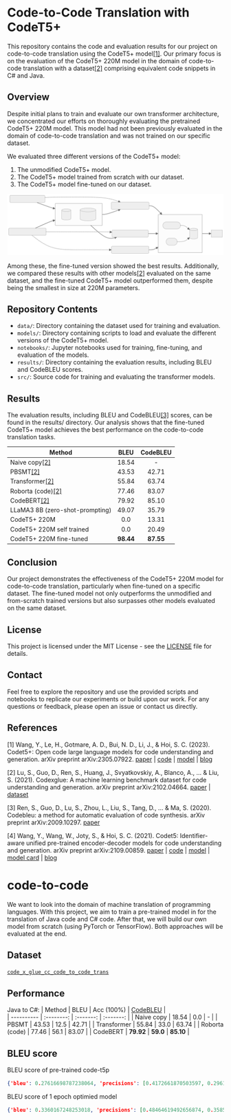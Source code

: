# Code-to-Code Translation with CodeT5+

This repository contains the code and evaluation results for our project on code-to-code translation using the CodeT5+ model[[1]](#1). Our primary focus is on the evaluation of the CodeT5+ 220M model in the domain of code-to-code translation with a dataset[[2]](#2) comprising equivalent code snippets in C# and Java.

## Overview

Despite initial plans to train and evaluate our own transformer architecture, we concentrated our efforts on thoroughly evaluating the pretrained CodeT5+ 220M model. This model had not been previously evaluated in the domain of code-to-code translation and was not trained on our specific dataset.

We evaluated three different versions of the CodeT5+ model:
1. The unmodified CodeT5+ model.
2. The CodeT5+ model trained from scratch with our dataset.
3. The CodeT5+ model fine-tuned on our dataset.

![Approach](./approach.svg)

Among these, the fine-tuned version showed the best results. Additionally, we compared these results with other models[[2]](#2) evaluated on the same dataset, and the fine-tuned CodeT5+ model outperformed them, despite being the smallest in size at 220M parameters.

## Repository Contents

- `data/`: Directory containing the dataset used for training and evaluation.
- `models/`: Directory containing scripts to load and evaluate the different versions of the CodeT5+ model.
- `notebooks/`: Jupyter notebooks used for training, fine-tuning, and evaluation of the models.
- `results/`: Directory containing the evaluation results, including BLEU and CodeBLEU scores.
- `src/`: Source code for training and evaluating the transformer models.

## Results

The evaluation results, including BLEU and CodeBLEU[[3]](#3) scores, can be found in the results/ directory. Our analysis shows that the fine-tuned CodeT5+ model achieves the best performance on the code-to-code translation tasks.

|     Method     |    BLEU    |  CodeBLEU |
|    ----------  | :--------:  | :-------: |
| Naive copy[[2]](#2)     |   18.54     |      -    |
| PBSMT[[2]](#2)      	 |   43.53    |   42.71   |
| Transformer[[2]](#2)    |   55.84    |   63.74   |
| Roborta (code)[[2]](#2) |   77.46    |   83.07   |
| CodeBERT[[2]](#2)   	 | 79.92 | 85.10 |
| LLaMA3 8B (zero-shot-prompting) | 49.07 | 35.79 |
|CodeT5+ 220M | 0.0 | 13.31 |
|CodeT5+ 220M self trained | 0.0 | 20.49 |
|CodeT5+ 220M fine-tuned| **98.44** | **87.55** |


## Conclusion

Our project demonstrates the effectiveness of the CodeT5+ 220M model for code-to-code translation, particularly when fine-tuned on a specific dataset. The fine-tuned model not only outperforms the unmodified and from-scratch trained versions but also surpasses other models evaluated on the same dataset.

## License

This project is licensed under the MIT License - see the [LICENSE](LICENSE) file for details.

## Contact

Feel free to explore the repository and use the provided scripts and notebooks to replicate our experiments or build upon our work. For any questions or feedback, please open an issue or contact us directly.

## References
<a id="1">[1]</a> 
Wang, Y., Le, H., Gotmare, A. D., Bui, N. D., Li, J., & Hoi, S. C. (2023). Codet5+: Open code large language models for code understanding and generation. arXiv preprint arXiv:2305.07922. [paper](https://arxiv.org/pdf/2305.07922.pdf) | [code](https://github.com/salesforce/CodeT5/tree/main/CodeT5+) | [model](https://huggingface.co/models?sort=downloads&search=codet5p) | [blog](https://blog.salesforceairesearch.com/codet5-open-code-large-language-models/)

<a id="2">[2]</a> 
Lu, S., Guo, D., Ren, S., Huang, J., Svyatkovskiy, A., Blanco, A., ... & Liu, S. (2021). Codexglue: A machine learning benchmark dataset for code understanding and generation. arXiv preprint arXiv:2102.04664. [paper](https://doi.org/10.48550/arXiv.2102.04664) | [dataset](https://huggingface.co/datasets/google/code_x_glue_cc_code_to_code_trans)

<a id="3">[3]</a>
Ren, S., Guo, D., Lu, S., Zhou, L., Liu, S., Tang, D., ... & Ma, S. (2020). Codebleu: a method for automatic evaluation of code synthesis. arXiv preprint arXiv:2009.10297. [paper](https://doi.org/10.48550/arXiv.2009.10297)

<a id="4">[4]</a> 
Wang, Y., Wang, W., Joty, S., & Hoi, S. C. (2021). Codet5: Identifier-aware unified pre-trained encoder-decoder models for code understanding and generation. arXiv preprint arXiv:2109.00859. [paper](https://arxiv.org/pdf/2109.00859.pdf) | [code](https://github.com/salesforce/CodeT5/tree/main/CodeT5) | [model](https://huggingface.co/models?sort=downloads&search=codet5) | [model card](https://github.com/salesforce/CodeT5/blob/main/CodeT5/CodeT5_model_card.pdf) | [blog](https://blog.salesforceairesearch.com/codet5/) 












# code-to-code
We want to look into the domain of machine translation of programming languages. With this project, we aim to train a pre-trained model in for the translation of Java code and C# code. After that, we will build our own model from scratch (using PyTorch or TensorFlow). Both approaches will be evaluated at the end.

## Dataset
[`code_x_glue_cc_code_to_code_trans`](https://huggingface.co/datasets/google/code_x_glue_cc_code_to_code_trans)

## Performance
Java to C#:
|     Method     |    BLEU    | Acc (100%) |  [CodeBLEU](https://github.com/microsoft/CodeXGLUE/blob/main/Code-Code/code-to-code-trans/CodeBLEU.MD) |  
|    ----------  | :--------: | :-------:  | :-------: |
| Naive copy     |   18.54    |    0.0     |      -    |
| PBSMT      	 |   43.53    |   12.5     |   42.71   |
| Transformer    |   55.84    |   33.0     |   63.74   |
| Roborta (code) |   77.46    |   56.1     |   83.07   |
| CodeBERT   	 | **79.92**  | **59.0**   | **85.10** |


## BLEU score
BLEU score of pre-trained code-t5p
```json
{'bleu': 0.27616698787238064, 'precisions': [0.4172661870503597, 0.2961165048543689, 0.23955773955773957, 0.19651741293532338], 'brevity_penalty': 1.0, 'length_ratio': 1.774468085106383, 'translation_length': 834, 'reference_length': 470}
```
BLEU score of 1 epoch optimied model
```json
{'bleu': 0.3360167248253018, 'precisions': [0.48464619492656874, 0.35859269282814615, 0.2962962962962963, 0.24756606397774686], 'brevity_penalty': 1.0, 'length_ratio': 1.5936170212765957, 'translation_length': 749, 'reference_length': 470}
```
